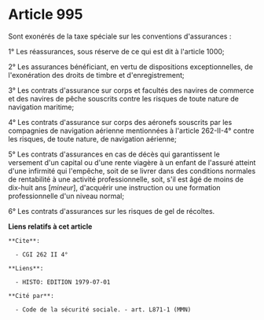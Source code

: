 # Article 995

Sont exonérés de la taxe spéciale sur les conventions d'assurances :

1° Les réassurances, sous réserve de ce qui est dit à l'article 1000;

2° Les assurances bénéficiant, en vertu de dispositions exceptionnelles, de l'exonération des droits de timbre et
d'enregistrement;

3° Les contrats d'assurance sur corps et facultés des navires de commerce et des navires de pêche souscrits contre les
risques de toute nature de navigation maritime;

4° Les contrats d'assurance sur corps des aéronefs souscrits par les compagnies de navigation aérienne mentionnées à
l'article 262-II-4° contre les risques, de toute nature, de navigation aérienne;

5° Les contrats d'assurances en cas de décès qui garantissent le versement d'un capital ou d'une rente viagère à un enfant de
l'assuré atteint d'une infirmité qui l'empêche, soit de se livrer dans des conditions normales de rentabilité à une activité
professionnelle, soit, s'il est âgé de moins de dix-huit ans [*mineur*], d'acquérir une instruction ou une formation
professionnelle d'un niveau normal;

6° Les contrats d'assurances sur les risques de gel de récoltes.

**Liens relatifs à cet article**

	**Cite**:

	  - CGI 262 II 4°

	**Liens**:

	  - HISTO: EDITION 1979-07-01

	**Cité par**:

	  - Code de la sécurité sociale. - art. L871-1 (MMN)
